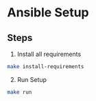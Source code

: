 # Ansible Setup

## Steps

1. Install all requirements
```sh
make install-requirements
```

2. Run Setup
```sh
make run
```